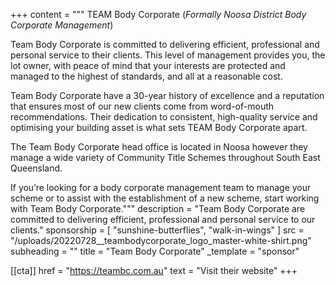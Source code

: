 +++
content = """
TEAM Body Corporate (_Formally Noosa District Body Corporate Management_)

Team Body Corporate is committed to delivering efficient, professional and personal service to their clients. This level of management provides you, the lot owner, with peace of mind that your interests are protected and managed to the highest of standards, and all at a reasonable cost.

Team Body Corporate have a 30-year history of excellence and a reputation that ensures most of our new clients come from word-of-mouth recommendations. Their dedication to consistent, high-quality service and optimising your building asset is what sets TEAM Body Corporate apart.

The Team Body Corporate head office is located in Noosa however they manage a wide variety of Community Title Schemes throughout South East Queensland.

If you’re looking for a body corporate management team to manage your scheme or to assist with the establishment of a new scheme, start working with Team Body Corporate."""
description = "Team Body Corporate are committed to delivering efficient, professional and personal service to our clients."
sponsorship = [ "sunshine-butterflies", "walk-in-wings" ]
src = "/uploads/20220728__teambodycorporate_logo_master-white-shirt.png"
subheading = ""
title = "Team Body Corporate"
_template = "sponsor"

[[cta]]
href = "https://teambc.com.au"
text = "Visit their website"
+++

